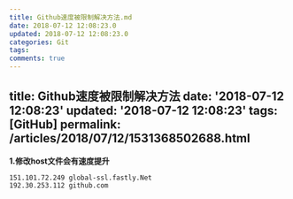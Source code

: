 ```yaml
---
title: Github速度被限制解决方法.md
date: 2018-07-12 12:08:23.0
updated: 2018-07-12 12:08:23.0
categories: Git
tags: 
comments: true
---
```


title: Github速度被限制解决方法
date: '2018-07-12 12:08:23'
updated: '2018-07-12 12:08:23'
tags: [GitHub]
permalink: /articles/2018/07/12/1531368502688.html
---
**1.修改host文件会有速度提升**
```
151.101.72.249 global-ssl.fastly.Net
192.30.253.112 github.com
```
